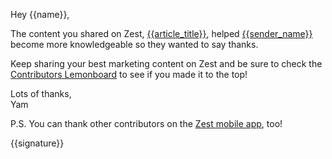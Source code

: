 Hey {{name}},

The content you shared on Zest, [{{article\_title}}]({{article_link}}),
helped [{{sender\_name}}]({{sender_link}}) become more knowledgeable so
they wanted to say thanks.

Keep sharing your best marketing content on Zest and be sure to check
the [Contributors
Lemonboard](https://zest.is/contribute-content?utm_source%3Dp2p%20thank%20you%20email%26utm_medium%3Demail)
to see if you made it to the top!

Lots of thanks,\
Yam

P.S. You can thank other contributors on the [Zest mobile
app](http://zest.is/get-app?utm_source=email%26utm_medium=contr-thank),
too!

{{signature}}
